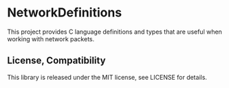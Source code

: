 # NetworkDefinitions

This project provides C language definitions and types that are useful when working with network packets.

## License, Compatibility

This library is released under the MIT license, see LICENSE for details.
